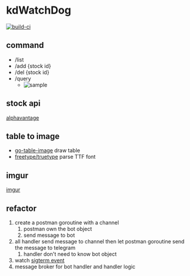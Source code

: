 # kdWatchDog

[![build-ci](https://github.com/petershen0307/kdWatchDog/actions/workflows/build_ci.yml/badge.svg)](https://github.com/petershen0307/kdWatchDog/actions/workflows/build_ci.yml)

## command

- /list
- /add {stock id}
- /del {stock id}
- /query
  - ![sample](https://i.imgur.com/KlJpWTA.png)

## stock api

[alphavantage](https://www.alphavantage.co/)

## table to image

- [go-table-image](https://github.com/Techbinator/go-table-image) draw table
- [freetype/truetype](https://pkg.go.dev/github.com/golang/freetype/truetype) parse TTF font

## imgur

[imgur](https://apidocs.imgur.com/)

## refactor

1. create a postman goroutine with a channel
   1. postman own the bot object
   2. send message to bot
2. all handler send message to channel then let postman goroutine send the message to telegram
   1. handler don't need to know bot object
3. watch [sigterm event](https://golang.org/pkg/os/signal/)
4. message broker for bot handler and handler logic
